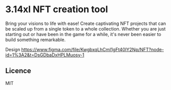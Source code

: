 # 3.14xl NFT creation tool

Bring your visions to life with ease! 
Create captivating NFT projects that can be scaled up from a single token to a whole collection.
Whether you are just starting out or have been in the game for a while, it's never been easier to build something remarkable.

Design https://www.figma.com/file/KwgbxqLhCmI1gFt40lY2Np/NFT?node-id=1%3A2&t=DsGDbaDxHPLMuosy-1

## Licence

MIT
